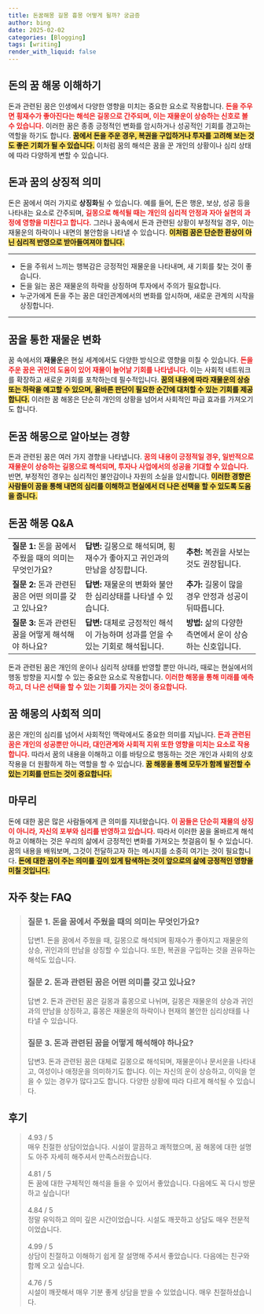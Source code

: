```yaml
---
title: 돈꿈해몽 길몽 흉몽 어떻게 될까? 궁금증
author: bing
date: 2025-02-02
categories: [Blogging]
tags: [writing]
render_with_liquid: false
---
```



<h2 id='돈의 꿈 해몽 이해하기'>돈의 꿈 해몽 이해하기</h2>

<p>돈과 관련된 꿈은 인생에서 다양한 영향을 미치는 중요한 요소로 작용합니다. <b><span style="color: #ee2323;">돈을 주우면 횡재수가 좋아진다는 해석은 길몽으로 간주되며, 이는 재물운이 상승하는 신호로 볼 수 있습니다.</span></b> 이러한 꿈은 종종 긍정적인 변화를 암시하거나 성공적인 기회를 경고하는 역할을 하기도 합니다. <b><span style="background-color: #ffe066;">꿈에서 돈을 주운 경우, 복권을 구입하거나 투자를 고려해 보는 것도 좋은 기회가 될 수 있습니다.</span></b> 이처럼 꿈의 해석은 꿈을 꾼 개인의 상황이나 심리 상태에 따라 다양하게 변할 수 있습니다.</p>

<h2 id='돈과 꿈의 상징적 의미'>돈과 꿈의 상징적 의미</h2>

<p>돈은 꿈에서 여러 가지로 <b>상징화</b>될 수 있습니다. 예를 들어, 돈은 행운, 보상, 성공 등을 나타내는 요소로 간주되며, <b><span style="color: #ee2323;">길몽으로 해석될 때는 개인의 심리적 안정과 자아 실현의 과정에 영향을 미친다고 합니다.</span></b> 그러나 꿈속에서 돈과 관련된 상황이 부정적일 경우, 이는 재물운의 하락이나 내면의 불안함을 나타낼 수 있습니다. <b><span style="background-color: #ffe066;">이처럼 꿈은 단순한 환상이 아닌 심리적 반영으로 받아들여져야 합니다.</span></b></p>

<hr />

<ul>
    <li>돈을 주워서 느끼는 행복감은 긍정적인 재물운을 나타내며, 새 기회를 찾는 것이 좋습니다.</li>
    <li>돈을 잃는 꿈은 재물운의 하락을 상징하며 투자에서 주의가 필요합니다.</li>
    <li>누군가에게 돈을 주는 꿈은 대인관계에서의 변화를 암시하며, 새로운 관계의 시작을 상징합니다.</li>
</ul>

<hr />

<h2 id='꿈을 통한 재물운 변화'>꿈을 통한 재물운 변화</h2>

<p>꿈 속에서의 <b>재물운</b>은 현실 세계에서도 다양한 방식으로 영향을 미칠 수 있습니다. <b><span style="color: #ee2323;">돈을 주운 꿈은 귀인의 도움이 있어 재물이 늘어날 기회를 나타냅니다.</span></b> 이는 사회적 네트워크를 확장하고 새로운 기회를 포착하는데 필수적입니다. <b><span style="background-color: #ffe066;">꿈의 내용에 따라 재물운의 상승 또는 하락을 예고할 수 있으며, 올바른 판단이 필요한 순간에 대처할 수 있는 기회를 제공합니다.</span></b> 이러한 꿈 해몽은 단순히 개인의 상황을 넘어서 사회적인 파급 효과를 가져오기도 합니다.</p>

<h2 id='돈꿈 해몽으로 알아보는 경향'>돈꿈 해몽으로 알아보는 경향</h2>

<p>돈과 관련된 꿈은 여러 가지 경향을 나타냅니다. <b><span style="color: #ee2323;">꿈의 내용이 긍정적일 경우, 일반적으로 재물운이 상승하는 길몽으로 해석되며, 투자나 사업에서의 성공을 기대할 수 있습니다.</span></b> 반면, 부정적인 경우는 심리적인 불안감이나 자원의 소실을 암시합니다. <b><span style="background-color: #ffe066;">이러한 경향은 사람들이 꿈을 통해 내면의 심리를 이해하고 현실에서 더 나은 선택을 할 수 있도록 도움을 줍니다.</span></b></p>

<h2 id='돈꿈 해몽 Q&A'>돈꿈 해몽 Q&A</h2>

<table>
    <tr>
        <td><b>질문 1:</b> 돈을 꿈에서 주웠을 때의 의미는 무엇인가요?</td>
        <td><b>답변:</b> 길몽으로 해석되며, 횡재수가 좋아지고 귀인과의 만남을 상징합니다.</td>
        <td><b>추천:</b> 복권을 사보는 것도 권장됩니다.</td>
    </tr>
    <tr>
        <td><b>질문 2:</b> 돈과 관련된 꿈은 어떤 의미를 갖고 있나요?</td>
        <td><b>답변:</b> 재물운의 변화와 불안한 심리상태를 나타낼 수 있습니다.</td>
        <td><b>추가:</b> 길몽이 많을 경우 안정과 성공이 뒤따릅니다.</td>
    </tr>
    <tr>
        <td><b>질문 3:</b> 돈과 관련된 꿈을 어떻게 해석해야 하나요?</td>
        <td><b>답변:</b> 대체로 긍정적인 해석이 가능하며 성과를 얻을 수 있는 기회로 해석됩니다.</td>
        <td><b>방법:</b> 삶의 다양한 측면에서 운이 상승하는 신호입니다.</td>
    </tr>
</table>

<p>돈과 관련된 꿈은 개인의 운이나 심리적 상태를 반영할 뿐만 아니라, 때로는 현실에서의 행동 방향을 지시할 수 있는 중요한 요소로 작용합니다. <b><span style="color: #ee2323;">이러한 해몽을 통해 미래를 예측하고, 더 나은 선택을 할 수 있는 기회를 가지는 것이 중요합니다.</span></b></p>

<h2 id='꿈 해몽의 사회적 의미'>꿈 해몽의 사회적 의미</h2>

<p>꿈은 개인의 심리를 넘어서 사회적인 맥락에서도 중요한 의미를 지닙니다. <b><span style="color: #ee2323;">돈과 관련된 꿈은 개인의 성공뿐만 아니라, 대인관계와 사회적 지위 또한 영향을 미치는 요소로 작용합니다.</span></b> 따라서 꿈의 내용을 이해하고 이를 바탕으로 행동하는 것은 개인과 사회의 상호작용을 더 원활하게 하는 역할을 할 수 있습니다. <b><span style="background-color: #ffe066;">꿈 해몽을 통해 모두가 함께 발전할 수 있는 기회를 만드는 것이 중요합니다.</span></b></p>

<h2 id='마무리'>마무리</h2>

<p>돈에 대한 꿈은 많은 사람들에게 큰 의미를 지녀왔습니다. <b><span style="color: #ee2323;">이 꿈들은 단순히 재물의 상징이 아니라, 자신의 포부와 심리를 반영하고 있습니다.</span></b> 따라서 이러한 꿈을 올바르게 해석하고 이해하는 것은 우리의 삶에서 긍정적인 변화를 가져오는 첫걸음이 될 수 있습니다. 꿈의 내용을 배워보며, 그것이 전달하고자 하는 메시지를 소중히 여기는 것이 필요합니다. <b><span style="background-color: #ffe066;">돈에 대한 꿈이 주는 의미를 깊이 있게 탐색하는 것이 앞으로의 삶에 긍정적인 영향을 미칠 것입니다.</span></b></p>


<h2 id='자주_찾는_FAQ'>자주 찾는 FAQ</h2>
<div itemscope="" itemtype="https://schema.org/FAQPage"> 
<blockquote> 
<div itemscope="" itemprop="mainEntity" itemtype="https://schema.org/Question"> 
<h3 itemprop="name">질문 1. 돈을 꿈에서 주웠을 때의 의미는 무엇인가요?</h3> 
<div itemscope="" itemprop="acceptedAnswer" itemtype="https://schema.org/Answer"> 
<span itemprop="text"> 
<p>답변1. 돈을 꿈에서 주웠을 때, 길몽으로 해석되며 횡재수가 좋아지고 재물운의 상승, 귀인과의 만남을 상징할 수 있습니다. 또한, 복권을 구입하는 것을 권유하는 해석도 있습니다.</p> 
</span> 
</div> 
</div> 
<div itemscope="" itemprop="mainEntity" itemtype="https://schema.org/Question"> 
<h3 itemprop="name">질문 2. 돈과 관련된 꿈은 어떤 의미를 갖고 있나요?</h3> 
<div itemscope="" itemprop="acceptedAnswer" itemtype="https://schema.org/Answer"> 
<span itemprop="text"> 
<p>답변 2. 돈과 관련된 꿈은 길몽과 흉몽으로 나뉘며, 길몽은 재물운의 상승과 귀인과의 만남을 상징하고, 흉몽은 재물운의 하락이나 현재의 불안한 심리상태를 나타낼 수 있습니다.</p> 
</span> 
</div> 
</div> 
<div itemscope="" itemprop="mainEntity" itemtype="https://schema.org/Question"> 
<h3 itemprop="name">질문 3. 돈과 관련된 꿈을 어떻게 해석해야 하나요?</h3> 
<div itemscope="" itemprop="acceptedAnswer" itemtype="https://schema.org/Answer"> 
<span itemprop="text"> 
<p>답변3. 돈과 관련된 꿈은 대체로 길몽으로 해석되며, 재물운이나 문서운을 나타내고, 여성이나 애정운을 의미하기도 합니다. 이는 자신의 운이 상승하고, 이익을 얻을 수 있는 경우가 많다고도 합니다. 다양한 상황에 따라 다르게 해석될 수 있습니다.</p> 
</span> 
</div> 
</div> 
</blockquote> 
</div>
<h2 id='후기'>후기</h2>
<div itemscope itemtype="https://schema.org/Product">
  <blockquote>
  <div itemprop="review" itemscope itemtype="https://schema.org/Review">
      <div itemprop="reviewRating" itemscope itemtype="https://schema.org/Rating"> <span itemprop="ratingValue">4.93</span> / <span itemprop="bestRating">5</span> </div>
      <span itemprop="reviewBody">매우 친절한 상담이었습니다. 시설이 깔끔하고 쾌적했으며, 꿈 해몽에 대한 설명도 아주 자세히 해주셔서 만족스러웠습니다.</span>
  </div>
  <br>
  <div itemprop="review" itemscope itemtype="https://schema.org/Review">
      <div itemprop="reviewRating" itemscope itemtype="https://schema.org/Rating"> <span itemprop="ratingValue">4.81</span> / <span itemprop="bestRating">5</span> </div>
      <span itemprop="reviewBody">돈 꿈에 대한 구체적인 해석을 들을 수 있어서 좋았습니다. 다음에도 꼭 다시 방문하고 싶습니다!</span>
  </div>
  <br>
  <div itemprop="review" itemscope itemtype="https://schema.org/Review">
      <div itemprop="reviewRating" itemscope itemtype="https://schema.org/Rating"> <span itemprop="ratingValue">4.84</span> / <span itemprop="bestRating">5</span> </div>
      <span itemprop="reviewBody">정말 유익하고 의미 깊은 시간이었습니다. 시설도 깨끗하고 상담도 매우 전문적이었습니다.</span>
  </div>
  <br>
  <div itemprop="review" itemscope itemtype="https://schema.org/Review">
      <div itemprop="reviewRating" itemscope itemtype="https://schema.org/Rating"> <span itemprop="ratingValue">4.99</span> / <span itemprop="bestRating">5</span> </div>
      <span itemprop="reviewBody">상담이 친절하고 이해하기 쉽게 잘 설명해 주셔서 좋았습니다. 다음에는 친구와 함께 오고 싶습니다.</span>
  </div>
  <br>
  <div itemprop="review" itemscope itemtype="https://schema.org/Review">
      <div itemprop="reviewRating" itemscope itemtype="https://schema.org/Rating"> <span itemprop="ratingValue">4.76</span> / <span itemprop="bestRating">5</span> </div>
      <span itemprop="reviewBody">시설이 깨끗해서 매우 기분 좋게 상담을 받을 수 있었습니다. 매우 친절하셨습니다.</span>
  </div>
  </blockquote>
</div>
